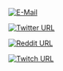 [![E-Mail](https://img.icons8.com/ios-glyphs/30/000000/email.png)](pandartb3d@gmail.com)

[![Twitter URL](https://img.icons8.com/windows/64/000000/twitter.png)](https://twitter.com/pandartb3d)


[![Reddit URL](https://img.icons8.com/ios-glyphs/30/000000/twitter--v1.png)](https://www.reddit.com/user/pandartb3d)


[![Twitch URL](https://img.icons8.com/ios-glyphs/30/000000/twitch.png)](https://www.twitch.tv/pandartb3d)


